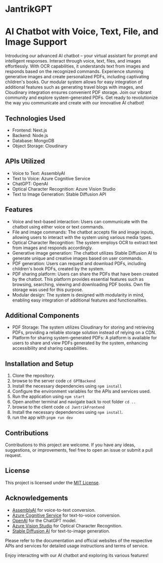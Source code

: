# JantrikGPT
# AI Chatbot with Voice, Text, File, and Image Support

Introducing our advanced AI chatbot – your virtual assistant for prompt and intelligent responses. Interact through voice, text, files, and images effortlessly. With OCR capabilities, it understands text from images and responds based on the recognized commands. Experience stunning generative images and create personalized PDFs, including captivating children's books. Our modular system allows for easy integration of additional features such as generating travel blogs with images, and Cloudinary integration ensures convenient PDF storage. Join our vibrant community and explore system-generated PDFs. Get ready to revolutionize the way you communicate and create with our innovative AI chatbot!

## Technologies Used
- Frontend: Next.js
- Backend: Node.js
- Database: MongoDB
- Object Storage: Cloudinary

## APIs Utilized
- Voice to Text: AssemblyAI
- Text to Voice: Azure Cognitive Service
- ChatGPT: OpenAI
- Optical Character Recognition: Azure Vision Studio
- Text to Image Generation: Stable Diffusion API

## Features
- Voice and text-based interaction: Users can communicate with the chatbot using either voice or text commands.
- File and image commands: The chatbot accepts file and image inputs, allowing users to interact with the system using various media types.
- Optical Character Recognition: The system employs OCR to extract text from images and responds accordingly.
- Generative image generation: The chatbot utilizes Stable Diffusion AI to generate unique and creative images based on user commands.
- PDF generation: Users can request and download PDFs, including children's book PDFs, created by the system.
- PDF sharing platform: Users can share the PDFs that have been created by the chatbot. This platform provides essential features such as browsing, searching, viewing and downloading PDF books. Own file storage was used for this purpose.
- Modular design: The system is designed with modularity in mind, enabling easy integration of additional features and functionalities.

## Additional Components
- PDF Storage: The system utilizes Cloudinary for storing and retrieving PDFs, providing a reliable storage solution instead of relying on a CDN.
- Platform for sharing system-generated PDFs: A platform is available for users to share and view PDFs generated by the system, enhancing accessibility and sharing capabilities.

## Installation and Setup
1. Clone the repository.
2. browse to the server code `cd GPTBackend`
3. Install the necessary dependencies using `npm install`
4. Configure the environment variables for the APIs and services used.
5. Run the application using `npm start`
6. Open another terminal and navigate back to root folder `cd ..`
7. browse to the client code `cd JantrikFrontend`
8. Install the necessary dependencies using `npm install`.
9. run the app with `pnpm run dev`

## Contributions
Contributions to this project are welcome. If you have any ideas, suggestions, or improvements, feel free to open an issue or submit a pull request.

## License
This project is licensed under the [MIT License](LICENSE).

## Acknowledgements
- [AssemblyAI](https://assemblyai.com/) for voice-to-text conversion.
- [Azure Cognitive Service](https://azure.microsoft.com/services/cognitive-services/) for text-to-voice conversion.
- [OpenAI](https://openai.com/) for the ChatGPT model.
- [Azure Vision Studio](https://azure.microsoft.com/services/cognitive-services/computer-vision/) for Optical Character Recognition.
- [Stable Diffusion AI](https://stablediffusionapi.com/) for text-to-image generation.

Please refer to the documentation and official websites of the respective APIs and services for detailed usage instructions and terms of service.

Enjoy interacting with our AI chatbot and exploring its various features!
